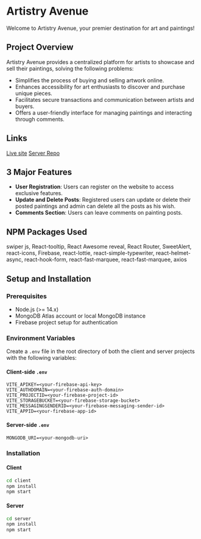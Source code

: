 # Artistry Avenue

Welcome to Artistry Avenue, your premier destination for art and paintings!

## Project Overview

Artistry Avenue provides a centralized platform for artists to showcase and sell their paintings, solving the following problems:

- Simplifies the process of buying and selling artwork online.
- Enhances accessibility for art enthusiasts to discover and purchase unique pieces.
- Facilitates secure transactions and communication between artists and buyers.
- Offers a user-friendly interface for managing paintings and interacting through comments.

## Links

[Live site](https://artistry-avenue.web.app/)
[Server Repo](https://github.com/najim2004/artistryavenue-sever)

## 3 Major Features

- **User Registration**: Users can register on the website to access exclusive features.
- **Update and Delete Posts**: Registered users can update or delete their posted paintings and admin can delete all the posts as his wish.
- **Comments Section**: Users can leave comments on painting posts.

## NPM Packages Used

swiper js, React-tooltip, React Awesome reveal, React Router, SweetAlert, react-icons, Firebase, react-lottie, react-simple-typewriter, react-helmet-async, react-hook-form, react-fast-marquee, react-fast-marquee, axios

## Setup and Installation

### Prerequisites

- Node.js (>= 14.x)
- MongoDB Atlas account or local MongoDB instance
- Firebase project setup for authentication

### Environment Variables

Create a `.env` file in the root directory of both the client and server projects with the following variables:

#### Client-side `.env`

```
VITE_APIKEY=<your-firebase-api-key>
VITE_AUTHDOMAIN=<your-firebase-auth-domain>
VITE_PROJECTID=<your-firebase-project-id>
VITE_STORAGEBUCKET=<your-firebase-storage-bucket>
VITE_MESSAGINGSENDERID=<your-firebase-messaging-sender-id>
VITE_APPID=<your-firebase-app-id>
```

#### Server-side `.env`

```
MONGODB_URI=<your-mongodb-uri>
```

### Installation

#### Client

```bash
cd client
npm install
npm start
```

#### Server

```bash
cd server
npm install
npm start
```
